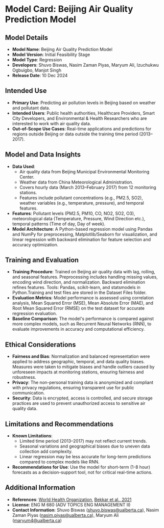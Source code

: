# Model Card: Beijing Air Quality Prediction Model

## Model Details
- **Model Name**: Beijing Air Quality Prediction Model
- **Model Version**: Initial Feasibility Stage
- **Model Type**: Regression
- **Developers**: Shuvo Biswas, Nasim Zaman Piyas, Maryum Ali, Izuchukwu Ogbuigbo, Manjot Singh
- **Release Date**: 10 Dec 2024 

## Intended Use
- **Primary Use**: Predicting air pollution levels in Beijing based on weather and pollutant data.
- **Intended Users**: Public health authorities, Healthcare Providers, Smart City Developers, and Environmental & Health Researchers who are interested to work with air quality data.
- **Out-of-Scope Use Cases**: Real-time applications and predictions for regions outside Beijing or data outside the training time period (2013–2017).

## Model and Data Insights
- **Data Used**: 
  - Air quality data from Beijing Municipal Environmental Monitoring Center.
  - Weather data from China Meteorological Administration.
  - Covers hourly data (March 2013–February 2017) from 12 monitoring stations.
  - Features include pollutant concentrations (e.g., PM2.5, SO2), weather variables (e.g., temperature, pressure), and temporal features.
- **Features**: Pollutant levels (PM2.5, PM10, CO, NO2, SO2, O3), meteorological data (Temperature, Pressure, Wind Direction etc.), temporal patterns (Time of day, Day of week).
- **Model Architecture**: A Python-based regression model using Pandas and NumPy for preprocessing, Matplotlib/Seaborn for visualization, and linear regression with backward elimination for feature selection and accuracy optimization.

## Training and Evaluation
- **Training Procedure**: Trained on Beijing air quality data with lag, rolling, and seasonal features. Preprocessing includes handling missing values, encoding wind direction, and normalization. Backward elimination refines features. Tools: Pandas, scikit-learn, and statsmodels in Python.Training and test files are stored in the Dataset Files folder.
- **Evaluation Metrics**: Model performance is assessed using correlation analysis, Mean Squared Error (MSE), Mean Absolute Error (MAE), and Root Mean Squared Error (RMSE) on the test dataset for accurate regression evaluation.
- **Baseline Comparison**: The model's performance is compared against more complex models, such as Recurrent Neural Networks (RNN), to evaluate improvements in accuracy and computational efficiency.

## Ethical Considerations
- **Fairness and Bias**: Normalization and balanced representation were applied to address geographic, temporal, and data quality biases. Measures were taken to mitigate biases and handle outliers caused by unforeseen impacts at monitoring stations, ensuring fairness and robustness.
- **Privacy**: The non-personal training data is anonymized and compliant with privacy regulations, ensuring transparent use for public communication.
- **Security**: Data is encrypted, access is controlled, and secure storage practices are used to prevent unauthorized access to sensitive air quality data.

## Limitations and Recommendations
- **Known Limitations**: 
  - Limited time period (2013–2017) may not reflect current trends.
  - Seasonal variations and geographical biases due to uneven data collection add complexity.
  - Linear regression may be less accurate for long-term predictions compared to complex models like RNN.
- **Recommendations for Use**: Use the model for short-term (1-8 hour) forecasts as a decision-support tool, not for critical real-time actions.

## Additional Information
- **References**: [World Health Organization](https://www.who.int), [Bekkar et al., 2021](https://journalofbigdata.springeropen.com/articles/10.1186/s40537-021-00548-1)
- **License**: ENG M 680 (ADV TOPICS ENG MANAGEMENT II)
- **Contact Information**: Shuvo Biswas (shuvo.biswas@ualberta.ca), Nasim Zaman Piyas (nasim.piyas@ualberta.ca), Maryum Ali (maryum4@ualberta.ca)

